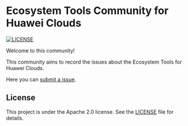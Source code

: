 # Ecosystem Tools Community for Huawei Clouds
[![LICENSE](https://img.shields.io/badge/license-Apache%202-blue.svg)](https://github.com/huawei-clouds/community/blob/master/LICENSE)

Welcome to this community!

This community aims to record the issues about the Ecosystem Tools for Huawei Clouds.

Here you can [submit a issue](https://github.com/edisonxiang/community/issues/new).


## License
This project is under the Apache 2.0 license. See the [LICENSE](LICENSE) file for details.
